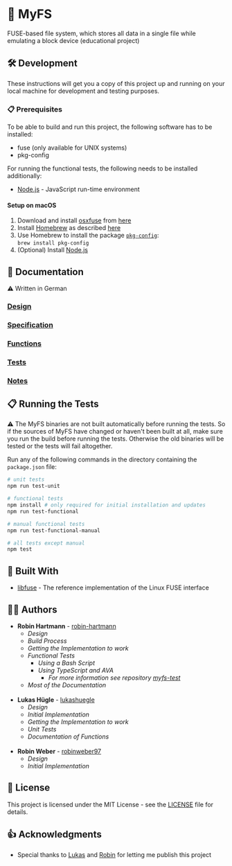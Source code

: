 # 📁 MyFS

FUSE-based file system, which stores all data in a single file while emulating a block device (educational project)

## 🛠️ Development

These instructions will get you a copy of this project up and running on your local machine for development and testing purposes.

### 📋 Prerequisites

To be able to build and run this project, the following software has to be installed:

- fuse (only available for UNIX systems)
- pkg-config

For running the functional tests, the following needs to be installed additionally:

- [Node.js](https://nodejs.org) - JavaScript run-time environment

#### Setup on macOS

1. Download and install [osxfuse](https://osxfuse.github.io/) from [here](https://github.com/osxfuse/osxfuse/releases)
1. Install [Homebrew](https://brew.sh/) as described [here](https://docs.brew.sh/Installation)
1. Use Homebrew to install the package [`pkg-config`](https://brewformulas.org/Pkg-config):<br>
   `brew install pkg-config`
1. (Optional) Install [Node.js](https://nodejs.org)

## 📘 Documentation

⚠️ Written in German

### [Design](docs/design.md)

### [Specification](docs/spec.md)

### [Functions](docs/funktionen.md)

### [Tests](docs/tests.md)

### [Notes](docs/notes.md)

## 📋 Running the Tests

⚠️ The MyFS binaries are not built automatically before running the tests. So if the sources of MyFS have changed or haven't been built at all, make sure you run the build before running the tests. Otherwise the old binaries will be tested or the tests will fail altogether.

Run any of the following commands in the directory containing the `package.json` file:

```bash
# unit tests
npm run test-unit

# functional tests
npm install # only required for initial installation and updates
npm run test-functional

# manual functional tests
npm run test-functional-manual

# all tests except manual
npm test
```

## 🧰 Built With

- [libfuse](https://github.com/libfuse/libfuse) - The reference implementation of the Linux FUSE interface

## 👨‍💻 Authors

- **Robin Hartmann** - [robin-hartmann](https://github.com/robin-hartmann)
  - _Design_
  - _Build Process_
  - _Getting the Implementation to work_
  - _Functional Tests_
    - _Using a Bash Script_
    - _Using TypeScript and AVA_
      - _For more information see repository [myfs-test](https://github.com/robin-hartmann/myfs-test)_
  - _Most of the Documentation_
    <br>
    <br>
- **Lukas Hügle** - [lukashuegle](https://github.com/lukashuegle)
  - _Design_
  - _Initial Implementation_
  - _Getting the Implementation to work_
  - _Unit Tests_
  - _Documentation of Functions_
    <br>
    <br>
- **Robin Weber** - [robinweber97](https://github.com/robinweber97)
  - _Design_
  - _Initial Implementation_

## 📃 License

This project is licensed under the MIT License - see the [LICENSE](LICENSE) file for details.

## 👍 Acknowledgments

- Special thanks to [Lukas](https://github.com/lukashuegle) and [Robin](https://github.com/robinweber97) for letting me publish this project
